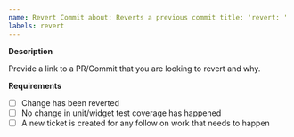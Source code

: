 ```yaml
---
name: Revert Commit about: Reverts a previous commit title: 'revert: '
labels: revert
---
```


**Description**

Provide a link to a PR/Commit that you are looking to revert and why.

**Requirements**

- [ ] Change has been reverted
- [ ] No change in unit/widget test coverage has happened
- [ ] A new ticket is created for any follow on work that needs to happen